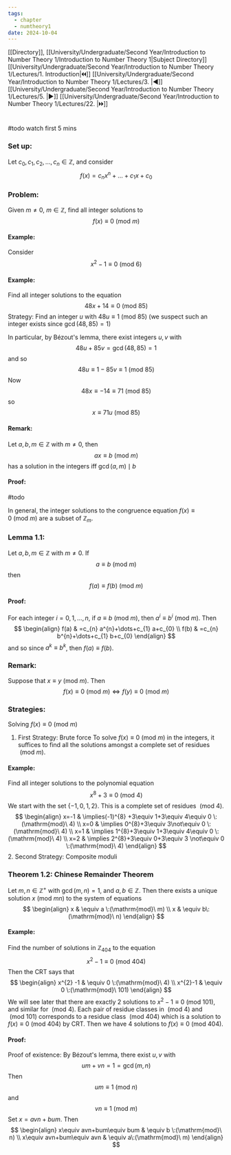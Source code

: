 ```yaml
---
tags:
  - chapter
  - numtheory1
date: 2024-10-04
---
```

[[Directory]], [[University/Undergraduate/Second Year/Introduction to Number Theory 1/Introduction to Number Theory 1|Subject Directory]]
[[University/Undergraduate/Second Year/Introduction to Number Theory 1/Lectures/1. Introduction|🞀🞀]] [[University/Undergraduate/Second Year/Introduction to Number Theory 1/Lectures/3. |◀]] [[University/Undergraduate/Second Year/Introduction to Number Theory 1/Lectures/5. |▶]] [[University/Undergraduate/Second Year/Introduction to Number Theory 1/Lectures/22. |🞂🞂]]
# 
## 
### 
#todo watch first 5 mins
### Set up:
Let ${} c_{0},\, c_{1},\, c_{2},\,\dots,\,c_{n} \in \mathbb{Z} {}$, and consider
$$
f(x)=c_{n} x^{n}+\dots+c_{1} x+c_{0}
$$
### Problem:
Given $m \neq 0$, ${} m \in \mathbb{Z} {}$, find all integer solutions to 
$$
f(x) \equiv 0 \:(\mathrm{mod}\  m) 
$$
#### Example:
Consider
$$
x^{2}-1\equiv 0 \:(\mathrm{mod}\  6) 
$$
#### Example:
Find all integer solutions to the equation
$$
48x+14\equiv 0\:(\mathrm{mod}\  85) \tag{*}
$$
Strategy:
Find an integer ${} u$ with ${} 48u\equiv 1\:(\mathrm{mod}\  85)  {}$ (we suspect such an integer exists since ${} \gcd(48,\, 85)=1 {}$)

In particular, by Bézout's lemma, there exist integers ${} u,\, v {}$ with
$$
48u+85v=\gcd(48,\, 85)=1
$$
and so
$$
48u\equiv 1-85v\equiv 1 \:(\mathrm{mod}\  85) 
$$
Now 
$$
48x\equiv -14 \equiv 71\:(\mathrm{mod}\  85) 
$$
so
$$
x\equiv 71u \:(\mathrm{mod}\  85) 
$$
#### Remark:
Let ${} a,\, b,\, m \in \mathbb{Z} {}$ with ${} m \neq 0 {}$, then
$$
ax\equiv b \:(\mathrm{mod}\  m) 
$$
has a solution in the integers iff ${} \gcd(a,\, m)\mid b {}$
#### Proof:
#todo 

In general, the integer solutions to the congruence equation ${} f(x)\equiv 0 \:(\mathrm{mod}\  m)  {}$ are a subset of ${} \mathbb{Z}_{m} {}$.
### Lemma 1.1:
Let ${} a,\, b,\, m \in \mathbb{Z} {}$ with $m\neq 0$. If
$$
a\equiv b\:(\mathrm{mod}\  m) 
$$
then
$$
f(a)\equiv f(b) \:(\mathrm{mod}\  m) 
$$
#### Proof:
For each integer ${} i=0,\, 1,\,\dots,\,n {}$, if ${} a\equiv b\:(\mathrm{mod}\  m)  {}$, then ${} a^{i}\equiv b^{i} \:(\mathrm{mod}\  m)  {}$. Then
$$
\begin{align}
 f(a) & =c_{n} a^{n}+\dots+c_{1} a+c_{0}   \\
f(b) & =c_{n} b^{n}+\dots+c_{1} b+c_{0}
 \end{align}
$$
and so since ${} a^{k}\equiv b^{k} {}$, then ${} f(a)\equiv f(b) {}$.
### Remark:
Suppose that ${} x \equiv  y \:(\mathrm{mod}\  m)  {}$. Then
$$
f(x)\equiv 0 \:(\mathrm{mod}\  m)  \iff f(y)\equiv 0 \:(\mathrm{mod}\  m) 
$$
### Strategies:
Solving ${} f(x)\equiv 0\:(\mathrm{mod}\  m)  {}$
1. First Strategy: Brute force
To solve ${} f(x)\equiv 0 \:(\mathrm{mod}\  m)  {}$ in the integers, it suffices to find all the solutions amongst a complete set of residues ${} \:(\mathrm{mod}\  m)  {}$.
#### Example:
Find all integer solutions to the polynomial equation 
$$
x^{8}+3\equiv 0 \:(\mathrm{mod}\  4) 
$$
We start with the set ${} \{ -1,\, 0,\, 1,\, 2 \} {}$. This is a complete set of residues ${} \:(\mathrm{mod}\  4)  {}$. 
$$
\begin{align}
x=-1  & \implies(-1)^{8} +3\equiv 1+3\equiv 4\equiv 0 \:(\mathrm{mod}\  4) \\
x=0  & \implies 0^{8}+3\equiv 3\not\equiv 0 \:(\mathrm{mod}\  4) \\
x=1 & \implies 1^{8}+3\equiv 1+3\equiv 4\equiv 0 \:(\mathrm{mod}\  4)  \\
x=2 & \implies 2^{8}+3\equiv 0+3\equiv 3 \not\equiv 0 \:(\mathrm{mod}\  4)    
\end{align}
$$
2. Second Strategy: Composite moduli
### Theorem 1.2: Chinese Remainder Theorem
Let ${} m,\, n \in \mathbb{Z}^{+} {}$ with ${} \gcd(m,\, n)=1 {}$, and ${} a,\, b \in \mathbb{Z} {}$. Then there exists a unique solution ${} x\:(\mathrm{mod}\  mn)  {}$ to the system of equations
$$
\begin{align}
 x & \equiv a \:(\mathrm{mod}\  m)  \\
x & \equiv b\:(\mathrm{mod}\  n)  
 \end{align} 
$$
#### Example:
Find the number of solutions in ${} \mathbb{Z}_{404} {}$ to the equation
$$
x^{2}-1 \equiv 0 \:(\mathrm{mod}\   404) 
$$
Then the CRT says that
$$
\begin{align}
 x^{2} -1 & \equiv 0 \:(\mathrm{mod}\  4)    \\
x^{2}-1 & \equiv 0 \:(\mathrm{mod}\  101) 
 \end{align}
$$
We will see later that there are exactly 2 solutions to ${} x^{2}-1\equiv 0\:(\mathrm{mod}\  101)  {}$, and similar for ${} \:(\mathrm{mod}\  4)  {}$. 
Each pair of residue classes in ${} \:(\mathrm{mod}\  4)  {}$ and ${} \:(\mathrm{mod}\  101)  {}$ corresponds to a residue class ${} \:(\mathrm{mod}\  404)  {}$ which is a solution to ${} f(x)\equiv 0 \:(\mathrm{mod}\  404)  {}$ by CRT. Then we have $4$ solutions to ${} f(x)\equiv 0\:(\mathrm{mod}\  404)  {}$.
#### Proof:
Proof of existence:
By Bézout's lemma, there exist ${} u,\, v {}$ with
$$
um+vn=1=\gcd(m,\, n)
$$
Then
$$
um\equiv 1\:(\mathrm{mod}\  n) 
$$
and
$$
vn\equiv 1 \:(\mathrm{mod}\  m) 
$$
Set ${} x=avn+bum {}$. Then
$$
\begin{align}
x\equiv avn+bum\equiv bum & \equiv b \:(\mathrm{mod}\  n)  \\
x\equiv avn+bum\equiv avn & \equiv a\:(\mathrm{mod}\  m) 
\end{align}
$$
